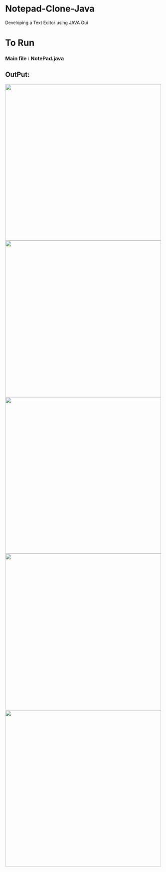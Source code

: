 # Notepad-Clone-Java
Developing a Text Editor using JAVA Gui

<h1>To Run </h1>
<h3>Main file : NotePad.java</h3>

<h2>OutPut:</h2>
<img src='https://github.com/Prathamesh-Kothalkar/Notepad-Clone-Java/assets/116967053/c01e4bd7-4328-4e60-9621-190edc6193ea' height='auto' width='500px'/>
<img src='https://github.com/Prathamesh-Kothalkar/Notepad-Clone-Java/assets/116967053/d8b1f402-3e66-457d-a4d0-3d6dc5f79d98' height='auto' width='500px'/>
<img src='https://github.com/Prathamesh-Kothalkar/Notepad-Clone-Java/assets/116967053/0a0b33c2-b376-4aba-b5ff-cf2531ae6369' height='auto' width='500px'/>
<img src='https://github.com/Prathamesh-Kothalkar/Notepad-Clone-Java/assets/116967053/4bd9f805-b77f-4e54-8bab-b9d8341c244c' height='auto' width='500px'/>
<img src='https://github.com/Prathamesh-Kothalkar/Notepad-Clone-Java/assets/116967053/9deba67d-dec4-4f77-8da0-e6c332d64f3b' height='auto' width='500px'/>

